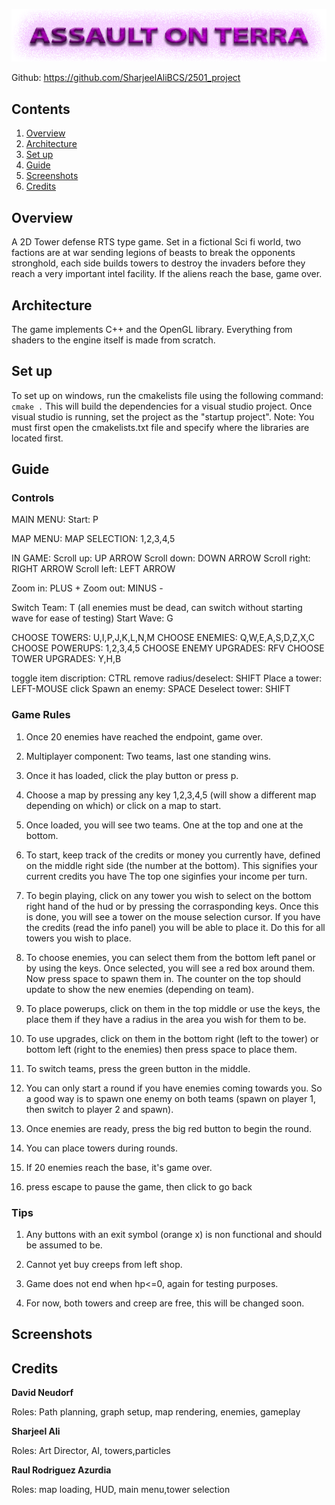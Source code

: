 ![alt text](assets/Graphics/Background/title.png)

Github: https://github.com/SharjeelAliBCS/2501_project

## Contents
1. [Overview](#Overview)
2. [Architecture](#Architecture)
3. [Set up](#set-up)
4. [Guide](#Guide)
5. [Screenshots](#Screenshots)
6. [Credits](#Credits)

## Overview

A 2D Tower defense RTS type game. Set in a fictional Sci fi world,
two factions are at war sending legions of beasts to break the opponents
stronghold, each side builds towers to destroy the invaders before they 
reach a very important intel facility. If the aliens reach the base, game over. 

## Architecture

The game implements C++ and the OpenGL library. Everything from shaders to the engine itself is made from scratch. 

## Set up

To set up on windows, run the cmakelists file using the following command:
`cmake .` This will build the dependencies for a visual studio project. Once visual studio is running, set the project as the "startup project". Note: You must first open the cmakelists.txt file and specify where the libraries are located first. 

## Guide

### Controls

MAIN MENU:
Start: P

MAP MENU:
MAP SELECTION: 1,2,3,4,5

IN GAME:
Scroll up: UP ARROW
Scroll down: DOWN ARROW
Scroll right: RIGHT ARROW
Scroll left: LEFT ARROW 

Zoom in: PLUS +
Zoom out: MINUS - 

Switch Team: T (all enemies must be dead, can switch without starting wave for ease of testing)
Start Wave: G

CHOOSE TOWERS: U,I,P,J,K,L,N,M
CHOOSE ENEMIES: Q,W,E,A,S,D,Z,X,C
CHOOSE POWERUPS: 1,2,3,4,5
CHOOSE ENEMY UPGRADES: RFV
CHOOSE TOWER UPGRADES: Y,H,B

toggle item discription: CTRL
remove radius/deselect: SHIFT
Place a tower: LEFT-MOUSE click
Spawn an enemy: SPACE
Deselect tower: SHIFT

### Game Rules

1. Once 20 enemies have reached the endpoint, game over. 
2. Multiplayer component: Two teams, last one standing wins.

1. Once it has loaded, click the play button or press p. 
2. Choose a map by pressing any key 1,2,3,4,5 (will show a different map depending on which)
   or click on a map to start. 
3. Once loaded, you will see two teams. One at the top and one at the bottom. 
4. To start, keep track of the credits or money you currently have, defined on the middle
   right side (the number at the bottom). This signifies your current credits you have
   The top one siginfies your income per turn. 
5. To begin playing, click on any tower you wish to select on the bottom right hand of the hud
   or by pressing the corrasponding keys. Once this is done, you will see a tower on the mouse
   selection cursor. If you have the credits (read the info panel) you will be able to place it. 
   Do this for all towers you wish to place. 
6. To choose enemies, you can select them from the bottom left panel or by using the keys. Once 
   selected, you will see a red box around them. Now press space to spawn them in. The counter
   on the top should update to show the new enemies (depending on team). 
7. To place powerups, click on them in the top middle or use the keys, the place them if they have 
   a radius in the area you wish for them to be. 
8. To use upgrades, click on them in the bottom right (left to the tower) or bottom left (right to the enemies)
   then press space to place them. 
9. To switch teams, press the green button in the middle. 
10. You can only start a round if you have enemies coming towards you. So a good way is to spawn one 
   enemy on both teams (spawn on player 1, then switch to player 2 and spawn). 
11. Once enemies are ready, press the big red button to begin the round. 
12. You can place towers during rounds. 
13. If 20 enemies reach the base, it's game over. 
14. press escape to pause the game, then click to go back

### Tips

1. Any buttons with an exit symbol (orange x) is non functional and should be assumed to be.

2. Cannot yet buy creeps from left shop.

3. Game does not end when hp<=0, again for testing purposes.
4. For now, both towers and creep are free, this will be changed soon.


## Screenshots

## Credits

**David Neudorf**

Roles:
Path planning, graph setup, map rendering, enemies, gameplay

**Sharjeel Ali**

Roles:
Art Director, AI, towers,particles

**Raul Rodriguez Azurdia**

Roles:
map loading, HUD, main menu,tower selection

